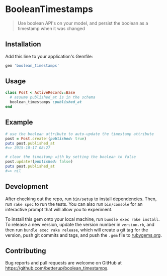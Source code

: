 # BooleanTimestamps

> Use boolean API's on your model, and persist the boolean as a timestamp when
it was changed

## Installation

Add this line to your application's Gemfile:

```ruby
gem 'boolean_timestamps'
```

## Usage

```ruby
class Post < ActiveRecord::Base
  # assume published_at is in the schema
  boolean_timestamps :published_at
end
```

## Example

```ruby
# use the boolean attribute to auto-update the timestamp attribute
post = Post.create!(published: true)
puts post.published_at
#=> 2015-10-17 08:27

# clear the timestamp with by setting the boolean to false
post.update!(published: false)
puts post.published_at
#=> nil
```

## Development

After checking out the repo, run `bin/setup` to install dependencies. Then, run `rake spec` to run the tests. You can also run `bin/console` for an interactive prompt that will allow you to experiment.

To install this gem onto your local machine, run `bundle exec rake install`. To release a new version, update the version number in `version.rb`, and then run `bundle exec rake release`, which will create a git tag for the version, push git commits and tags, and push the `.gem` file to [rubygems.org](https://rubygems.org).

## Contributing

Bug reports and pull requests are welcome on GitHub at https://github.com/betterup/boolean_timestamps.

